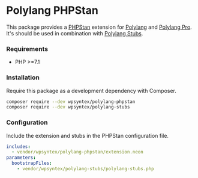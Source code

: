 # Polylang PHPStan

This package provides a [PHPStan](https://phpstan.org/) extension for [Polylang](https://wordpress.org/plugins/polylang/) and [Polylang Pro](https://polylang.pro).
It's should be used in combination with [Polylang Stubs](https://github.com/polylang/polylang-stubs/).

### Requirements

- PHP >=7.1

### Installation

Require this package as a development dependency with Composer.

```bash
composer require --dev wpsyntex/polylang-phpstan
composer require --dev wpsyntex/polylang-stubs
```

### Configuration

Include the extension and stubs in the PHPStan configuration file.

```yaml
includes:
  - vendor/wpsyntex/polylang-phpstan/extension.neon
parameters:
  bootstrapFiles:
    - vendor/wpsyntex/polylang-stubs/polylang-stubs.php
```

